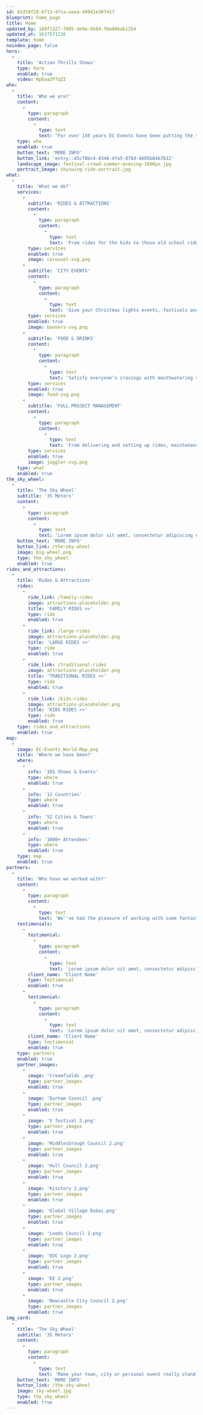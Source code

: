 ```yaml
---
id: 81d10f28-6713-47ca-aaea-49941e30f417
blueprint: home_page
title: Home
updated_by: 169f1327-7085-4e9a-9104-f6e806ab1254
updated_at: 1637571126
template: home
noindex_page: false
hero:
  -
    title: 'Action Thrills Shows'
    type: hero
    enabled: true
    video: NpEaa2P7qZI
who:
  -
    title: 'Who we are?'
    content:
      -
        type: paragraph
        content:
          -
            type: text
            text: "For over 150 years EC Events have been putting the thrill into all kinds of events and special occasions. A family-run business providing rides and attractions across the globe, we know just how to put on a show! We started out with a single carousel in 1865 and now offer thrilling rides, attractions and fairground favourites for any event you can think of. \_"
    type: who
    enabled: true
    button_text: 'MORE INFO'
    button_link: 'entry::d5cf8bc4-8346-4fa5-870d-4605b84b7b12'
    landscape_image: festival-crowd-summer-evening-1600px.jpg
    portrait_image: skyswing-ride-portrait.jpg
what:
  -
    title: 'What we do?'
    services:
      -
        subtitle: 'RIDES & ATTRACTIONS'
        content:
          -
            type: paragraph
            content:
              -
                type: text
                text: 'From rides for the kids to those old school rides that we all love, young and old! Hire fairground favourites for any special occasion.'
        type: services
        enabled: true
        image: carousel-svg.png
      -
        subtitle: 'CITY EVENTS'
        content:
          -
            type: paragraph
            content:
              -
                type: text
                text: 'Give your Christmas lights events, festivals and fun days that fun factor by hiring a funfair for all ages to enjoy.'
        type: services
        enabled: true
        image: banners-svg.png
      -
        subtitle: 'FOOD & DRINKS'
        content:
          -
            type: paragraph
            content:
              -
                type: text
                text: 'Satisfy everyone’s cravings with mouthwatering savoury and sweet treats. We’ve got something for everyone to keep everyone happy at your event.'
        type: services
        enabled: true
        image: food-svg.png
      -
        subtitle: 'FULL PROJECT MANAGEMENT'
        content:
          -
            type: paragraph
            content:
              -
                type: text
                text: 'From delivering and setting up rides, maintenance, food & drink to site security and health and safety, we’ll make sure your event runs smoothly. We’ll even organise first aid and police on-site if needed.'
        type: services
        enabled: true
        image: juggler-svg.png
    type: what
    enabled: true
the_sky_wheel:
  -
    title: 'The Sky Wheel'
    subtitle: '35 Meters'
    content:
      -
        type: paragraph
        content:
          -
            type: text
            text: 'Lorem ipsum dolor sit amet, consectetur adipiscing elit. Etiam quis odio sed ante scelerisque pulvinar. Duis id ultrices nunc, a cursus sem. Vestibulum eu diam sit amet orci malesuada gravida. Sed pretium, velit a tincidunt imperdiet, tortor tortor tristique tellus, vitae ornare odio est at neque. Nulla quis ligula ac.'
    button_text: 'MORE INFO'
    button_link: /the-sky-wheel
    image: big-wheel.png
    type: the_sky_wheel
    enabled: true
rides_and_attractions:
  -
    title: 'Rides & Attractions'
    rides:
      -
        ride_link: /family-rides
        image: attractions-placeholder.png
        title: 'FAMILY RIDES >>'
        type: ride
        enabled: true
      -
        ride_link: /large-rides
        image: attractions-placeholder.png
        title: 'LARGE RIDES >>'
        type: ride
        enabled: true
      -
        ride_link: /traditional-rides
        image: attractions-placeholder.png
        title: 'TRADITIONAL RIDES >>'
        type: ride
        enabled: true
      -
        ride_link: /kids-rides
        image: attractions-placeholder.png
        title: 'KIDS RIDES >>'
        type: ride
        enabled: true
    type: rides_and_attractions
    enabled: true
map:
  -
    image: EC-Events_World-Map.png
    title: 'Where we have been?'
    where:
      -
        info: '101 Shows & Events'
        type: where
        enabled: true
      -
        info: '12 Countries'
        type: where
        enabled: true
      -
        info: '52 Cities & Towns'
        type: where
        enabled: true
      -
        info: '1000+ Attendees'
        type: where
        enabled: true
    type: map
    enabled: true
partners:
  -
    title: 'Who have we worked with?'
    content:
      -
        type: paragraph
        content:
          -
            type: text
            text: 'We''ve had the pleasure of working with some fantastic organisation to put on amazing events and shows, check them out.'
    testimonials:
      -
        testimonial:
          -
            type: paragraph
            content:
              -
                type: text
                text: 'Lorem ipsum dolor sit amet, consectetur adipiscing elit. Nunc at faucibus justo. Integer non turpis sit amet magna lobortis accumsan vel sed lectus. Curabitur sapien libero, laoreet a facilisis quis, sollicitudin vitae turpis. Aenean tellus augue, placerat vel sapien efficitur, molestie varius diam. Nam in condimentum massa. Quisque placerat tempus.'
        client_name: 'Client Name'
        type: testimonial
        enabled: true
      -
        testimonial:
          -
            type: paragraph
            content:
              -
                type: text
                text: 'Lorem ipsum dolor sit amet, consectetur adipiscing elit. Nunc at faucibus justo. Integer non turpis sit amet magna lobortis accumsan vel sed lectus. Curabitur sapien libero, laoreet a facilisis quis, sollicitudin vitae turpis. Aenean tellus augue, placerat vel sapien efficitur, molestie varius diam. Nam in condimentum massa. Quisque placerat tempus.'
        client_name: 'Client Name'
        type: testimonial
        enabled: true
    type: partners
    enabled: true
    partner_images:
      -
        image: 'Creamfields .png'
        type: partner_images
        enabled: true
      -
        image: 'Durham Council .png'
        type: partner_images
        enabled: true
      -
        image: 'V festival 2.png'
        type: partner_images
        enabled: true
      -
        image: 'Middlesbrough Council 2.png'
        type: partner_images
        enabled: true
      -
        image: 'Hull Council 2.png'
        type: partner_images
        enabled: true
      -
        image: 'Kisstory 2.png'
        type: partner_images
        enabled: true
      -
        image: 'Global Village Dubai.png'
        type: partner_images
        enabled: true
      -
        image: 'Leeds Council 2.png'
        type: partner_images
        enabled: true
      -
        image: 'EDC Logo 2.png'
        type: partner_images
        enabled: true
      -
        image: 'EE 2.png'
        type: partner_images
        enabled: true
      -
        image: 'Newcastle City Council 2.png'
        type: partner_images
        enabled: true
img_card:
  -
    title: 'The Sky Wheel'
    subtitle: '35 Meters'
    content:
      -
        type: paragraph
        content:
          -
            type: text
            text: 'Make your town, city or personal event really stand out from the crowd and give visitors something to remember! Our epic sky wheel stands at 35 meters tall, sure to give you a great view. If you’ve got the space, we’ll make it happen no matter the event!'
    button_text: 'MORE INFO'
    button_link: /the-sky-wheel
    image: sky-wheel.jpg
    type: the_sky_wheel
    enabled: true
---
```

